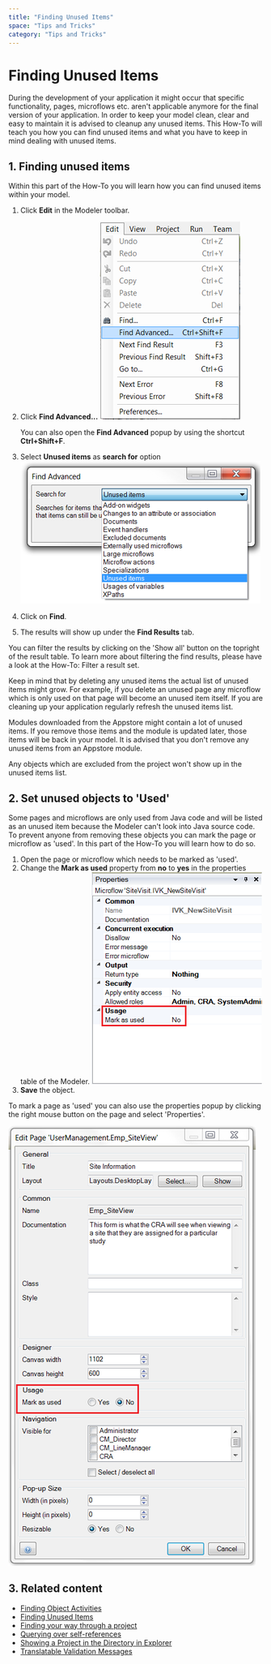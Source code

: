 ```yaml
---
title: "Finding Unused Items"
space: "Tips and Tricks"
category: "Tips and Tricks"
---
```

# Finding Unused Items

During the development of your application it might occur that specific functionality, pages, microflows etc. aren't applicable anymore for the final version of your application. In order to keep your model clean, clear and easy to maintain it is advised to cleanup any unused items. This How-To will teach you how you can find unused items and what you have to keep in mind dealing with unused items.

## 1\. Finding unused items

Within this part of the How-To you will learn how you can find unused items within your model.

1.  Click **Edit** in the Modeler toolbar.
2. Click **Find Advanced...**
    ![](attachments/18448720/18581611.png)

    You can also open the **Find Advanced** popup by using the shortcut **Ctrl+Shift+F**.

3. Select **Unused items** as **search for** option
    ![](attachments/18448720/18581609.png)
4.  Click on **Find**.
5.  The results will show up under the **Find Results** tab.

You can filter the results by clicking on the 'Show all' button on the topright of the result table. To learn more about filtering the find results, please have a look at the How-To: Filter a result set.

Keep in mind that by deleting any unused items the actual list of unused items might grow. For example, if you delete an unused page any microflow which is only used on that page will become an unused item itself. If you are cleaning up your application regularly refresh the unused items list.

Modules downloaded from the Appstore might contain a lot of unused items. If you remove those items and the module is updated later, those items will be back in your model. It is advised that you don't remove any unused items from an Appstore module.

Any objects which are excluded from the project won't show up in the unused items list.

## 2\. Set unused objects to 'Used' 

Some pages and microflows are only used from Java code and will be listed as an unused item because the Modeler can't look into Java source code. To prevent anyone from removing these objects you can mark the page or microflow as 'used'. In this part of the How-To you will learn how to do so.

1.  Open the page or microflow which needs to be marked as 'used'.
2.  Change the **Mark as used** property from **no** to **yes** in the properties table of the Modeler.
    ![](attachments/18448720/18581608.png)
3.  **Save** the object.

To mark a page as 'used' you can also use the properties popup by clicking the right mouse button on the page and select 'Properties'.

![](attachments/18448720/18581607.png)

## 3\. Related content

*   [Finding Object Activities](/tips/Finding+Object+Activities)
*   [Finding Unused Items](/tips/Finding+Unused+Items)
*   [Finding your way through a project](/tips/Finding+your+way+through+a+project)
*   [Querying over self-references](/tips/Querying+over+self-references)
*   [Showing a Project in the Directory in Explorer](/tips/Showing+a+Project+in+the+Directory+in+Explorer)
*   [Translatable Validation Messages](/tips/Translatable+Validation+Messages)
